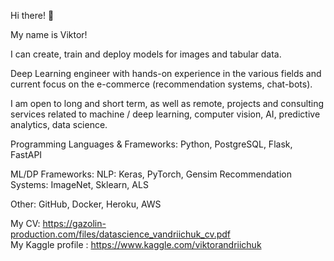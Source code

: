Hi there! 👋

My name is Viktor!

I can create, train and deploy models for images and tabular data.

Deep Learning engineer with hands-on experience in the various fields and current focus on the e-commerce (recommendation systems, chat-bots).

I am open to long and short term, as well as remote, projects and consulting services related to machine / deep learning, computer vision, AI, predictive analytics, data science.

Programming Languages & Frameworks:
Python, PostgreSQL, Flask, FastAPI

ML/DP Frameworks:
NLP: Keras, PyTorch, Gensim
Recommendation Systems: ImageNet, Sklearn, ALS

Other:
GitHub, Docker, Heroku, AWS

My CV: https://gazolin-production.com/files/datascience_vandriichuk_cv.pdf<br />
My Kaggle profile : https://www.kaggle.com/viktorandriichuk
